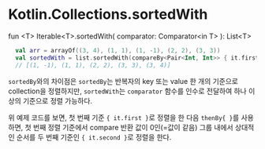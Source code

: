 # Kotlin.Collections.sortedWith

fun \<T> Iterable\<T>.sortedWith(
    comparator: Comparator\<in T>
): List\<T>

```kotlin
  val arr = arrayOf((3, 4), (1, 1), (1, -1), (2, 2), (3, 3))
  val sortedWith = list.sortedWith(compareBy<Pair<Int, Int>> { it.first }.thenBy { it.second })
  // [(1, -1), (1, 1), (2, 2), (3, 3), (3, 4)]
```

`sortedBy`와의 차이점은 `sortedBy`는 반복자의 key 또는 value 한 개의 기준으로 collection을 정렬하지만, `sortedWith`는 `comparator` 함수를 인수로 전달하여 하나 이상의 기준으로 정렬 가능하다.

위 예제 코드를 보면, 첫 번째 기준 `{ it.first }`로 정렬을 한 다음 `thenBy{ }`를 사용하면, 첫 번째 정렬 기준에서 compare 반환 값이 0인(=값이 같음) 그룹 내에서 상대적인 순서를 두 번째 기준인 `{ it.second }`로 정렬을 한다.